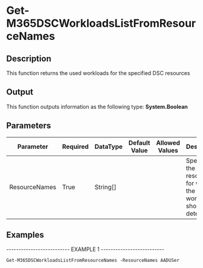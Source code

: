 ﻿# Get-M365DSCWorkloadsListFromResourceNames

## Description

This function returns the used workloads for the specified DSC resources

## Output

This function outputs information as the following type:
**System.Boolean**

## Parameters

| Parameter | Required | DataType | Default Value | Allowed Values | Description |
| --- | --- | --- | --- | --- | --- |
| ResourceNames | True | String[] |  |  | Specifies the resources for which the workloads should be determined. |

## Examples

-------------------------- EXAMPLE 1 --------------------------

`Get-M365DSCWorkloadsListFromResourceNames -ResourceNames AADUSer`


